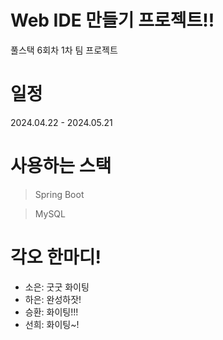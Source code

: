 # Web IDE 만들기 프로젝트!!
풀스택 6회차 1차 팀 프로젝트

# 일정
2024.04.22 - 2024.05.21

# 사용하는 스택
> Spring Boot

> MySQL

# 각오 한마디!
* 소은: 굿굿 화이팅
* 하은: 완성하잣!
* 승환: 화이팅!!!
* 선희: 화이팅~!
